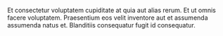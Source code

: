 Et consectetur voluptatem cupiditate at quia aut alias rerum. Et ut omnis facere voluptatem. Praesentium eos velit inventore aut et assumenda assumenda natus et. Blanditiis consequatur fugit id consequatur.